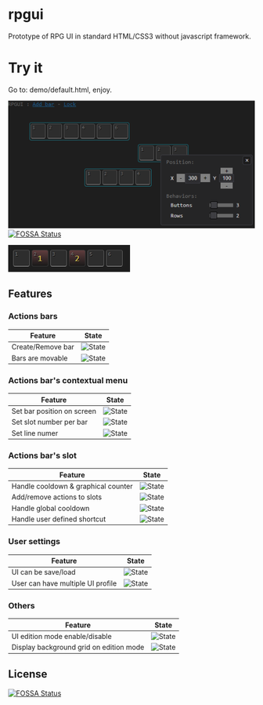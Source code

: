 # rpgui
Prototype of RPG UI in standard HTML/CSS3 without javascript framework.

# Try it
Go to: demo/default.html, enjoy.

![State](https://github.com/ApiO/rpgui/blob/master/documentations/Global.png) [![FOSSA Status](https://app.fossa.io/api/projects/git%2Bgithub.com%2FApiO%2Frpgui.svg?type=shield)](https://app.fossa.io/projects/git%2Bgithub.com%2FApiO%2Frpgui?ref=badge_shield)

![State](https://github.com/ApiO/rpgui/blob/master/documentations/countdown.png) 

## Features

### Actions bars  
| Feature | State |
|--|--|
| Create/Remove bar | ![State](https://img.shields.io/badge/state-done-brightgreen.svg) |
| Bars are movable | ![State](https://img.shields.io/badge/state-done-brightgreen.svg) |
 
### Actions bar's contextual menu
| Feature | State |
|--|--|
| Set bar position on screen | ![State](https://img.shields.io/badge/state-done-brightgreen.svg) |
| Set slot number per bar | ![State](https://img.shields.io/badge/state-in%20progress-orange.svg) |
| Set line numer | ![State](https://img.shields.io/badge/state-in%20progress-orange.svg) |

### Actions bar's slot
| Feature | State |
|--|--|
| Handle cooldown & graphical counter | ![State](https://img.shields.io/badge/state-done-brightgreen.svg) |
| Add/remove actions to slots | ![State](https://img.shields.io/badge/state-todo-red.svg) |
| Handle global cooldown | ![State](https://img.shields.io/badge/state-todo-red.svg) |
| Handle user defined shortcut | ![State](https://img.shields.io/badge/state-todo-red.svg) |

### User settings
| Feature | State |
|--|--|
| UI can be save/load | ![State](https://img.shields.io/badge/state-todo-red.svg) |
| User can have multiple UI profile | ![State](https://img.shields.io/badge/state-todo-red.svg) |
 
### Others
| Feature | State |
|--|--|
| UI edition mode enable/disable | ![State](https://img.shields.io/badge/state-done-brightgreen.svg) |
| Display background grid on edition mode | ![State](https://img.shields.io/badge/state-todo-red.svg) |


## License
[![FOSSA Status](https://app.fossa.io/api/projects/git%2Bgithub.com%2FApiO%2Frpgui.svg?type=large)](https://app.fossa.io/projects/git%2Bgithub.com%2FApiO%2Frpgui?ref=badge_large)